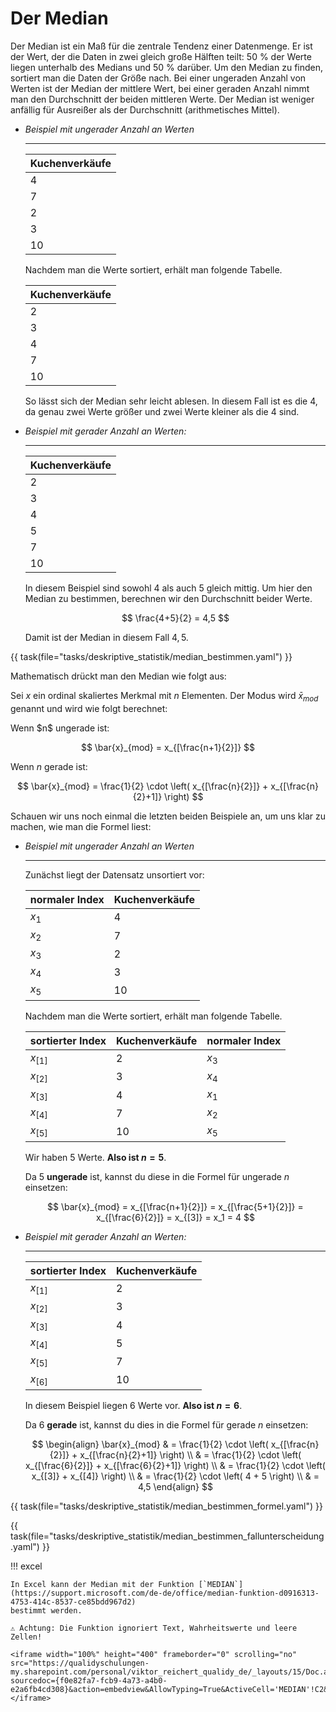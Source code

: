 # Der Median
Der Median ist ein Maß für die zentrale Tendenz einer Datenmenge. 
Er ist der Wert, der die Daten in zwei gleich große Hälften teilt: 50 % der Werte liegen unterhalb 
des Medians und 50 % darüber. Um den Median zu finden, sortiert man die Daten der Größe nach. 
Bei einer ungeraden Anzahl von Werten ist der Median der mittlere Wert, bei einer geraden Anzahl 
nimmt man den Durchschnitt der beiden mittleren Werte. Der Median ist weniger anfällig für 
Ausreißer als der Durchschnitt (arithmetisches Mittel).  

<div class="grid cards" markdown>

-   _Beispiel mit ungerader Anzahl an Werten_  
    
    ---

    |Kuchenverkäufe|
    |-|
    |4|
    |7|
    |2|
    |3|
    |10|
    
    Nachdem man die Werte sortiert, erhält man folgende Tabelle.  
    
    |Kuchenverkäufe|
    |-|
    |2|
    |3|
    |4|
    |7|
    |10|

    So lässt sich der Median sehr leicht ablesen. In diesem Fall ist es die 4, da genau zwei Werte größer und 
    zwei Werte kleiner als die 4 sind.  

-   _Beispiel mit gerader Anzahl an Werten:_
    
    ---

    |Kuchenverkäufe|
    |-|
    |2|
    |3|
    |4|
    |5|
    |7|
    |10|
    
    In diesem Beispiel sind sowohl $4$ als auch $5$ gleich mittig. 
    Um hier den Median zu bestimmen, berechnen wir den Durchschnitt beider Werte.  

    $$ \frac{4+5}{2} = 4,5 $$
    
    Damit ist der Median in diesem Fall $4,5$.

</div>

{{ task(file="tasks/deskriptive_statistik/median_bestimmen.yaml") }}

Mathematisch drückt man den Median wie folgt aus:

Sei $x$ ein ordinal skaliertes Merkmal mit $n$ Elementen. Der Modus wird $\bar{x}_{mod}$ genannt und wird
wie folgt berechnet:

<div class="grid" markdown>
<div markdown>
Wenn $n$ ungerade ist:

$$
\bar{x}_{mod} = x_{[\frac{n+1}{2}]}
$$
</div>
<div markdown>

Wenn $n$ gerade ist:

$$
\bar{x}_{mod} = \frac{1}{2} \cdot \left( x_{[\frac{n}{2}]} + x_{[\frac{n}{2}+1]} \right)
$$
</div>
</div>

Schauen wir uns noch einmal die letzten beiden Beispiele an, um uns klar zu machen,
wie man die Formel liest:

<div class="grid cards" markdown>

-   _Beispiel mit ungerader Anzahl an Werten_  
    
    ---
    
    Zunächst liegt der Datensatz unsortiert vor:    

    | normaler Index | Kuchenverkäufe |
    |----------------|----------------|
    | $x_1$          | 4              |
    | $x_2$          | 7              |
    | $x_3$          | 2              |
    | $x_4$          | 3              |
    | $x_5$          | 10             |
    
    Nachdem man die Werte sortiert, erhält man folgende Tabelle.  
    
    | sortierter Index | Kuchenverkäufe | normaler Index |
    |------------------|----------------|----------------|
    | $x_{[1]}$        | 2              | $x_3$          |
    | $x_{[2]}$        | 3              | $x_4$          |
    | $x_{[3]}$        | 4              | $x_1$          |
    | $x_{[4]}$        | 7              | $x_2$          |
    | $x_{[5]}$        | 10             | $x_5$          |

    Wir haben $5$ Werte. **Also ist $n=5$**.

    Da $5$ **ungerade** ist, kannst du diese in die Formel für ungerade $n$ einsetzen:

    $$ 
    \bar{x}_{mod} = x_{[\frac{n+1}{2}]} = x_{[\frac{5+1}{2}]} = x_{[\frac{6}{2}]} = x_{[3]} = x_1 = 4
    $$

-   _Beispiel mit gerader Anzahl an Werten:_
    
    ---

    | sortierter Index | Kuchenverkäufe |
    |------------------|----------------|
    | $x_{[1]}$        | 2              |
    | $x_{[2]}$        | 3              |
    | $x_{[3]}$        | 4              |
    | $x_{[4]}$        | 5              |
    | $x_{[5]}$        | 7              |
    | $x_{[6]}$        | 10             |
    
    In diesem Beispiel liegen $6$ Werte vor. **Also ist $n=6$**.

    Da $6$ **gerade** ist, kannst du dies in die Formel für gerade $n$ einsetzen:

    $$
    \begin{align}
    \bar{x}_{mod} & = \frac{1}{2} \cdot \left( x_{[\frac{n}{2}]} + x_{[\frac{n}{2}+1]} \right) \\
    & = \frac{1}{2} \cdot \left( x_{[\frac{6}{2}]} + x_{[\frac{6}{2}+1]} \right) \\
    & = \frac{1}{2} \cdot \left( x_{[3]} + x_{[4]} \right) \\
    & = \frac{1}{2} \cdot \left( 4 + 5 \right) \\
    & = 4,5
    \end{align}
    $$
</div>

{{ task(file="tasks/deskriptive_statistik/median_bestimmen_formel.yaml") }}

{{ task(file="tasks/deskriptive_statistik/median_bestimmen_fallunterscheidung.yaml") }}



!!! excel

    In Excel kann der Median mit der Funktion [`MEDIAN`](https://support.microsoft.com/de-de/office/median-funktion-d0916313-4753-414c-8537-ce85bdd967d2)
    bestimmt werden. 

    ⚠ Achtung: Die Funktion ignoriert Text, Wahrheitswerte und leere Zellen!

    <iframe width="100%" height="400" frameborder="0" scrolling="no" src="https://qualidyschulungen-my.sharepoint.com/personal/viktor_reichert_qualidy_de/_layouts/15/Doc.aspx?sourcedoc={f0e82fa7-fcb9-4a73-a4b0-e2a6fb4cd308}&action=embedview&AllowTyping=True&ActiveCell='MEDIAN'!C2&wdDownloadButton=True&wdInConfigurator=True&wdInConfigurator=True"></iframe>
